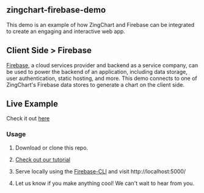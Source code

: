 ## zingchart-firebase-demo

This demo is an example of how ZingChart and Firebase can be integrated to create an engaging and interactive web app.

## Client Side > Firebase
[Firebase](http://www.firebase.com), a cloud services provider and backend as a service company, can be used to power the backend of an application, including data storage, user authentication, static hosting, and more. This demo connects to one of ZingChart's Firebase data stores to generate a chart on the client side.

## Live Example
Check it out [here](https://examples.zingchart.com/tidal-charts/)

### Usage
1. Download or clone this repo.

2. [Check out our tutorial]()

3. Serve locally using the [Firebase-CLI](https://github.com/firebase/firebase-tools) and visit http://localhost:5000/

4. Let us know if you make anything cool! We can't wait to hear from you.
